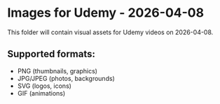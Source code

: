 # Images for Udemy - 2026-04-08

This folder will contain visual assets for Udemy videos on 2026-04-08.

## Supported formats:
- PNG (thumbnails, graphics)
- JPG/JPEG (photos, backgrounds)
- SVG (logos, icons)
- GIF (animations)

